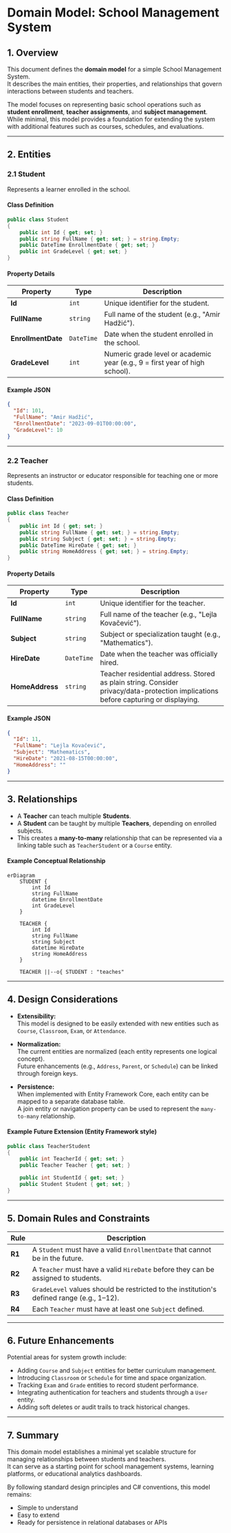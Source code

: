 # Domain Model: School Management System

## 1. Overview

This document defines the **domain model** for a simple School Management System.  
It describes the main entities, their properties, and relationships that govern interactions between students and teachers.

The model focuses on representing basic school operations such as **student enrollment**, **teacher assignments**, and **subject management**.  
While minimal, this model provides a foundation for extending the system with additional features such as courses, schedules, and evaluations.

---

## 2. Entities

### 2.1 Student

Represents a learner enrolled in the school.

#### Class Definition
```csharp
public class Student
{
    public int Id { get; set; }
    public string FullName { get; set; } = string.Empty;
    public DateTime EnrollmentDate { get; set; }
    public int GradeLevel { get; set; }
}
```

#### Property Details

| Property | Type | Description |
|-----------|------|-------------|
| **Id** | `int` | Unique identifier for the student. |
| **FullName** | `string` | Full name of the student (e.g., "Amir Hadžić"). |
| **EnrollmentDate** | `DateTime` | Date when the student enrolled in the school. |
| **GradeLevel** | `int` | Numeric grade level or academic year (e.g., 9 = first year of high school). |

#### Example JSON
```json
{
  "Id": 101,
  "FullName": "Amir Hadžić",
  "EnrollmentDate": "2023-09-01T00:00:00",
  "GradeLevel": 10
}
```

---

### 2.2 Teacher

Represents an instructor or educator responsible for teaching one or more students.

#### Class Definition
```csharp
public class Teacher
{
    public int Id { get; set; }
    public string FullName { get; set; } = string.Empty;
    public string Subject { get; set; } = string.Empty;
    public DateTime HireDate { get; set; }
    public string HomeAddress { get; set; } = string.Empty;
}
```

#### Property Details

| Property | Type | Description |
|-----------|------|-------------|
| **Id** | `int` | Unique identifier for the teacher. |
| **FullName** | `string` | Full name of the teacher (e.g., "Lejla Kovačević"). |
| **Subject** | `string` | Subject or specialization taught (e.g., "Mathematics"). |
| **HireDate** | `DateTime` | Date when the teacher was officially hired. |
| **HomeAddress** | `string` | Teacher residential address. Stored as plain string. Consider privacy/data-protection implications before capturing or displaying. |

#### Example JSON
```json
{
  "Id": 11,
  "FullName": "Lejla Kovačević",
  "Subject": "Mathematics",
  "HireDate": "2021-08-15T00:00:00",
  "HomeAddress": ""
}
```

---

## 3. Relationships

- A **Teacher** can teach multiple **Students**.  
- A **Student** can be taught by multiple **Teachers**, depending on enrolled subjects.  
- This creates a **many-to-many** relationship that can be represented via a linking table such as `TeacherStudent` or a `Course` entity.

#### Example Conceptual Relationship

```mermaid
erDiagram
    STUDENT {
        int Id
        string FullName
        datetime EnrollmentDate
        int GradeLevel
    }

    TEACHER {
        int Id
        string FullName
        string Subject
        datetime HireDate
        string HomeAddress
    }

    TEACHER ||--o{ STUDENT : "teaches"
```

---

## 4. Design Considerations

- **Extensibility:**  
  This model is designed to be easily extended with new entities such as `Course`, `Classroom`, `Exam`, or `Attendance`.

- **Normalization:**  
  The current entities are normalized (each entity represents one logical concept).  
  Future enhancements (e.g., `Address`, `Parent`, or `Schedule`) can be linked through foreign keys.

- **Persistence:**  
  When implemented with Entity Framework Core, each entity can be mapped to a separate database table.  
  A join entity or navigation property can be used to represent the `many-to-many` relationship.

#### Example Future Extension (Entity Framework style)

```csharp
public class TeacherStudent
{
    public int TeacherId { get; set; }
    public Teacher Teacher { get; set; }

    public int StudentId { get; set; }
    public Student Student { get; set; }
}
```

---

## 5. Domain Rules and Constraints

| Rule | Description |
|------|--------------|
| **R1** | A `Student` must have a valid `EnrollmentDate` that cannot be in the future. |
| **R2** | A `Teacher` must have a valid `HireDate` before they can be assigned to students. |
| **R3** | `GradeLevel` values should be restricted to the institution's defined range (e.g., 1–12). |
| **R4** | Each `Teacher` must have at least one `Subject` defined. |

---

## 6. Future Enhancements

Potential areas for system growth include:

- Adding `Course` and `Subject` entities for better curriculum management.  
- Introducing `Classroom` or `Schedule` for time and space organization.  
- Tracking `Exam` and `Grade` entities to record student performance.  
- Integrating authentication for teachers and students through a `User` entity.  
- Adding soft deletes or audit trails to track historical changes.

---

## 7. Summary

This domain model establishes a minimal yet scalable structure for managing relationships between students and teachers.  
It can serve as a starting point for school management systems, learning platforms, or educational analytics dashboards.

By following standard design principles and C# conventions, this model remains:
- Simple to understand  
- Easy to extend  
- Ready for persistence in relational databases or APIs
